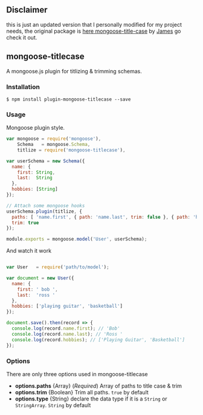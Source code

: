 ## Disclaimer
this is just an updated version that I personally modified for my project needs,
the original package is [here mongoose-title-case](https://github.com/james1x0/mongoose-title-case)
by [James](https://github.com/James1x0) go check it out.

## mongoose-titlecase
A mongoose.js plugin for titlizing & trimming schemas.

### Installation
```
$ npm install plugin-mongoose-titlecase --save
```

### Usage
Mongoose plugin style.

```javascript
var mongoose = require('mongoose'),
    Schema   = mongoose.Schema,
    titlize = require('mongoose-titlecase'),

var userSchema = new Schema({
  name: {
    first: String,
    last:  String
  },
  hobbies: [String]
});

// Attach some mongoose hooks
userSchema.plugin(titlize, {
  paths: [ 'name.first', { path: 'name.last', trim: false }, { path: 'hobbies', type: 'StringArray', trim: false } ], // Array of paths
  trim: true
});

module.exports = mongoose.model('User', userSchema);
```

And watch it work

```javascript

var User   = require('path/to/model');

var document = new User({
  name: {
    first: ' bob ',
    last:  'ross '
  },
  hobbies: ['playing guitar', 'basketball']
});

document.save().then(record => {
  console.log(record.name.first); // 'Bob'
  console.log(record.name.last); // 'Ross '
  console.log(record.hobbies); // ['Playing Guitar', 'Basketball']
});
```

### Options

There are only three options used in mongoose-titlecase

+ **options.paths** {Array} (*Required*) Array of paths to title case & trim
+ **options.trim** {Boolean} Trim all paths. `true` by default
+ **options.type** {String} declare the data type if it is a `String` or `StringArray`. `String` by default
